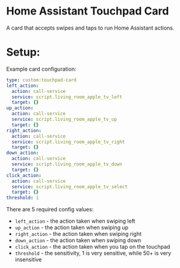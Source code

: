 # Home Assistant Touchpad Card
A card that accepts swipes and taps to run Home Assistant actions.

# Setup:
Example card configuration:
```yaml
type: custom:touchpad-card
left_action:
  action: call-service
  service: script.living_room_apple_tv_left
  target: {}
up_action:
  action: call-service
  service: script.living_room_apple_tv_up
  target: {}
right_action:
  action: call-service
  service: script.living_room_apple_tv_right
  target: {}
down_action:
  action: call-service
  service: script.living_room_apple_tv_down
  target: {}
click_action:
  action: call-service
  service: script.living_room_apple_tv_select
  target: {}
threshold: 1
```

There are 5 required config values:
- `left_action` - the action taken when swiping left
- `up_action` - the action taken when swiping up
- `right_action` - the action taken when swiping right
- `down_action` - the action taken when swiping down
- `click_action` - the action taken when you tap on the touchpad
- `threshold` - the sensitivity, 1 is very sensitive, while 50+ is very insensitive